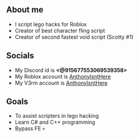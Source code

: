 ## About me
- I script lego hacks for Roblox
- Creator of best character fling script
- Creator of second fastest void script (Scotty #1)

## Socials
- My Discord id is **<@915677553069539358>**
- My Roblox account is [AnthonyIsntHere](https://www.roblox.com/users/1414978355/profile)
- My V3rm account is [AnthonyIsntHere](https://v3rmillion.net/member.php?action=profile&uid=1921086)

## Goals
- To assist scripters in lego hacking
- Learn C# and C++ programming
- Bypass FE 💀
